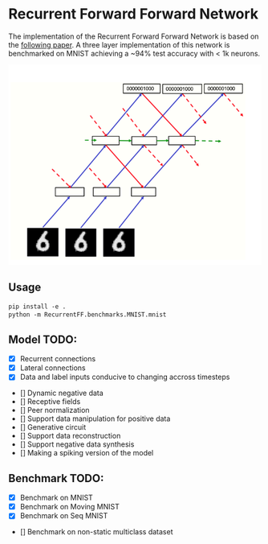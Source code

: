 # Recurrent Forward Forward Network

The implementation of the Recurrent Forward Forward Network is based on the [following paper](https://arxiv.org/abs/2212.13345). A three layer implementation of this network is benchmarked on MNIST achieving a ~94% test accuracy with < 1k neurons.

![Recurrent Forward Forward Network](img/Fig3.png "Recurrent Forward Forward")

## Usage

```
pip install -e .
python -m RecurrentFF.benchmarks.MNIST.mnist
```

## Model TODO:

- [x] Recurrent connections
- [x] Lateral connections
- [x] Data and label inputs conducive to changing accross timesteps
- [] Dynamic negative data
- [] Receptive fields
- [] Peer normalization
- [] Support data manipulation for positive data
- [] Generative circuit
- [] Support data reconstruction
- [] Support negative data synthesis
- [] Making a spiking version of the model

## Benchmark TODO:

- [x] Benchmark on MNIST
- [x] Benchmark on Moving MNIST
- [x] Benchmark on Seq MNIST
- [] Benchmark on non-static multiclass dataset
